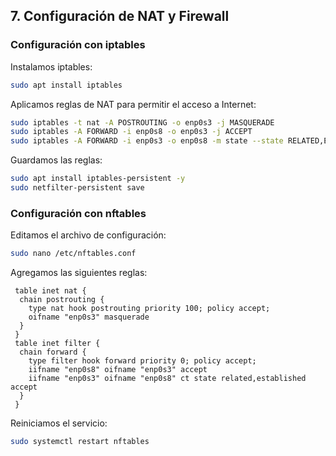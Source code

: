 ## 7. Configuración de NAT y Firewall

### Configuración con iptables

Instalamos iptables:

```bash
sudo apt install iptables
```

Aplicamos reglas de NAT para permitir el acceso a Internet:

```bash
sudo iptables -t nat -A POSTROUTING -o enp0s3 -j MASQUERADE
sudo iptables -A FORWARD -i enp0s8 -o enp0s3 -j ACCEPT
sudo iptables -A FORWARD -i enp0s3 -o enp0s8 -m state --state RELATED,ESTABLISHED -j ACCEPT
```

Guardamos las reglas:

```bash
sudo apt install iptables-persistent -y
sudo netfilter-persistent save
```

### Configuración con nftables

Editamos el archivo de configuración:

```bash
sudo nano /etc/nftables.conf
```

Agregamos las siguientes reglas:

```nft
 table inet nat {
  chain postrouting {
    type nat hook postrouting priority 100; policy accept;
    oifname "enp0s3" masquerade
  }
 }
 table inet filter {
  chain forward {
    type filter hook forward priority 0; policy accept;
    iifname "enp0s8" oifname "enp0s3" accept
    iifname "enp0s3" oifname "enp0s8" ct state related,established accept
  }
 }
```

Reiniciamos el servicio:

```bash
sudo systemctl restart nftables
```



